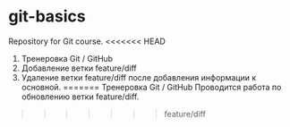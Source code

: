 # git-basics
Repository for Git course.
<<<<<<< HEAD
1. Тренеровка Git / GitHub
2. Добавление ветки feature/diff
3. Удаление ветки feature/diff после добавления информации к основной.
=======
Тренеровка Git / GitHub   Проводится работа по обновлению ветки feature/diff.
>>>>>>> feature/diff
